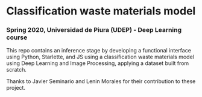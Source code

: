 # Classification waste materials model
### Spring 2020, Universidad de Piura (UDEP) - Deep Learning course

This repo contains an inference stage by developing a functional interface using Python, Starlette, and JS using a classification waste materials model using Deep Learning and Image Processing, applying a dataset built from scratch. 

Thanks to Javier Seminario and Lenin Morales for their contribution to these project.
